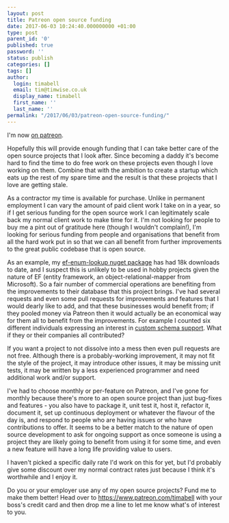 ```yaml
---
layout: post
title: Patreon open source funding
date: 2017-06-03 10:24:40.000000000 +01:00
type: post
parent_id: '0'
published: true
password: ''
status: publish
categories: []
tags: []
author:
  login: timabell
  email: tim@timwise.co.uk
  display_name: timabell
  first_name: ''
  last_name: ''
permalink: "/2017/06/03/patreon-open-source-funding/"
---
```

I'm now [on patreon](https://www.patreon.com/timabell).

Hopefully this will provide enough funding that I can take better care of the open source projects that I look after. Since becoming a daddy it's become hard to find the time to do free work on these projects even though I love working on them. Combine that with the ambition to create a startup which eats up the rest of my spare time and the result is that these projects that I love are getting stale.

As a contractor my time is available for purchase. Unlike in permanent employment I can vary the amount of paid client work I take on in a year, so if I get serious funding for the open source work I can legitimately scale back my normal client work to make time for it. I'm not looking for people to buy me a pint out of gratitude here (though I wouldn't complain!), I'm looking for serious funding from people and organisations that benefit from all the hard work put in so that we can all benefit from further improvements to the great public codebase that is open source.

As an example, my [ef-enum-lookup nuget package](https://www.nuget.org/packages/ef-enum-to-lookup) has had 18k downloads to date, and I suspect this is unlikely to be used in hobby projects given the nature of EF (entity framework, an object-relational-mapper from Microsoft). So a fair number of commercial operations are benefiting from the improvements to their database that this project brings. I've had several requests and even some pull requests for improvements and features that I would dearly like to add, and that these businesses would benefit from; if they pooled money via Patreon then it would actually be an economical way for them all to benefit from the improvements. For example I counted six different individuals expressing an interest in [custom schema support](https://github.com/timabell/ef-enum-to-lookup/issues/1). What if they or their companies all contributed?

If you want a project to not dissolve into a mess then even pull requests are not free. Although there is a probably-working improvement, it may not fit the style of the project, it may introduce other issues, it may be missing unit tests, it may be written by a less experienced programmer and need additional work and/or support.

I've had to choose monthly or per-feature on Patreon, and I've gone for monthly because there's more to an open source project than just bug-fixes and features - you also have to package it, unit test it, host it, refactor it, document it, set up continuous deployment or whatever the flavour of the day is, and respond to people who are having issues or who have contributions to offer. It seems to be a better match to the nature of open source development to ask for ongoing support as once someone is using a project they are likely going to benefit from using it for some time, and even a new feature will have a long life providing value to users.

I haven't picked a specific daily rate I'd work on this for yet, but I'd probably give some discount over my normal contract rates just because I think it's worthwhile and I enjoy it.

Do you or your employer use any of my open source projects? Fund me to make them better! Head over to <https://www.patreon.com/timabell> with your boss's credit card and then drop me a line to let me know what's of interest to you.
